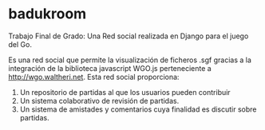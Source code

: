 # badukroom
Trabajo Final de Grado: Una Red social realizada en Django para el juego del Go.

Es una red social que permite la visualización de ficheros .sgf gracias a la integración de la biblioteca javascript WGO.js perteneciente a http://wgo.waltheri.net.
Esta red social proporciona: 
1) Un repositorio de partidas al que los usuarios pueden contribuir
2) Un sistema colaborativo de revisión de partidas.
3) Un sistema de amistades y comentarios cuya finalidad es discutir sobre partidas.
